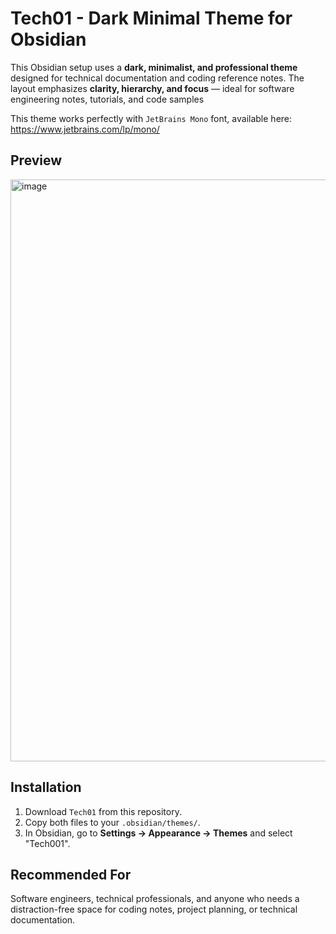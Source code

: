 # Tech01 - Dark Minimal Theme for Obsidian

This Obsidian setup uses a **dark, minimalist, and professional theme** designed for technical documentation and coding reference notes. The layout emphasizes **clarity, hierarchy, and focus** — ideal for software engineering notes, tutorials, and code samples

This theme works perfectly with `JetBrains Mono` font, available here: https://www.jetbrains.com/lp/mono/

## Preview

<img width="1576" height="931" alt="image" src="https://github.com/user-attachments/assets/00b84fdd-9f22-4d92-9f30-34356655ee28" />


## Installation

1. Download `Tech01` from this repository.
2. Copy both files to your `.obsidian/themes/`.
3. In Obsidian, go to **Settings → Appearance → Themes** and select "Tech001".

## Recommended For

Software engineers, technical professionals, and anyone who needs a distraction-free space for coding notes, project planning, or technical documentation.

